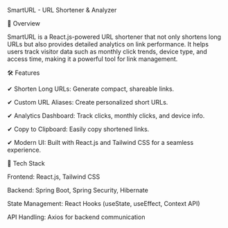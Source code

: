 SmartURL - URL Shortener & Analyzer

📌 Overview

SmartURL is a React.js-powered URL shortener that not only shortens long URLs but also provides detailed analytics on link performance. It helps users track visitor data such as monthly click trends, device type, and access time, making it a powerful tool for link management.



🛠 Features

✔ Shorten Long URLs: Generate compact, shareable links.

✔ Custom URL Aliases: Create personalized short URLs.

✔ Analytics Dashboard: Track clicks, monthly clicks, and device info.

✔ Copy to Clipboard: Easily copy shortened links.

✔ Modern UI: Built with React.js and Tailwind CSS for a seamless experience.


🎨 Tech Stack

Frontend: React.js, Tailwind CSS

Backend: Spring Boot, Spring Security, Hibernate

State Management: React Hooks (useState, useEffect, Context API)

API Handling: Axios for backend communication

